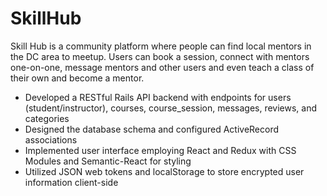 # SkillHub

Skill Hub is a community platform where people can find local mentors in the DC area to meetup. Users can book a session, connect with mentors one-on-one, message mentors and other users and even teach a class of their own and become a mentor.
+ Developed a RESTful Rails API backend with endpoints for users (student/instructor), courses, course_session, messages, reviews, and categories
+ Designed the database schema and configured ActiveRecord associations
+ Implemented user interface employing React and Redux with CSS Modules and Semantic-React for styling
+ Utilized JSON web tokens and localStorage to store encrypted user information client-side
